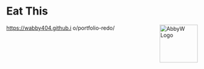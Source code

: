 # Eat This
<img src="/src/images/AWlogo.svg" align="right" alt="AbbyW Logo" width="100"/>


     
https://wabby404.github.i o/portfolio-redo/